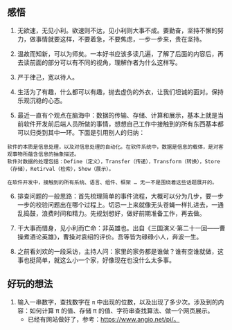 
## 感悟
1. 无欲速，无见小利。欲速则不达，见小利则大事不成。要勤奋，坚持不懈的努力，做事情就要这样，不要着急，不要焦虑，一步一步来，贵在坚持。

2. 温故而知新，可以为师矣。一本好书应该多读几遍，了解了后面的内容后，再去读前面的部分可以有不同的视角，理解作者为什么这样写。

3. 严于律己，宽以待人。

4. 生活为了有趣，什么都可以有趣，抛去虚伪的外衣，让我们坦诚的面对。保持乐观沉稳的心态。

5. 最近一直有个观点在脑海中：数据的传输、存储、计算和展示，基本上就是当前软件开发前后端人员所做的事情，想想自己工作中接触到的所有东西基本都可以归类到其中一环。下面是引用别人的归纳：  
```
软件的本质是信息处理，以及对信息处理的自动化。在软件系统中，数据是信息的载体，是对客观事物所蕴含信息的抽象描述。
软件对数据的处理包括：Define（定义），Transfer（传递），Transform（转换），Store（存储），Retirval（检索），Show（展示）。

在软件开发中，接触到的所有系统、语言、组件、框架 … 无一不是围绕着这些话题展开的。
```

6. 排查问题的一般思路：首先梳理简单的事件流程，大概可以分为几步，要一步一步的校验问题出在哪个过程上。切忌一上来就像无头苍蝇一样扎进去，一通乱捣鼓，浪费时间和精力。先规划想好，做好前期准备工作，再去做。

7. 干大事而惜身，见小利而亡命：非英雄也。出自《三国演义·第二十一回——曹操煮酒论英雄》，曹操对袁绍的评价。吾等皆为碌碌小人，奔波一生。

8. 之前看刘欢的一段采访，主持人问：家里的家务都是谁做？谁有空谁就做，这事也挺简单，就这么小一个家，好像现在也没什么太多事。

## 好玩的想法
1. 输入一串数字，查找数字在 `π` 中出现的位数，以及出现了多少次。涉及到的内容：如何计算 π 的值、存储 π 的值、字符串查找算法、做一个网页展示。
	- 已经有网站做好了，参考：https://www.angio.net/pi/。
